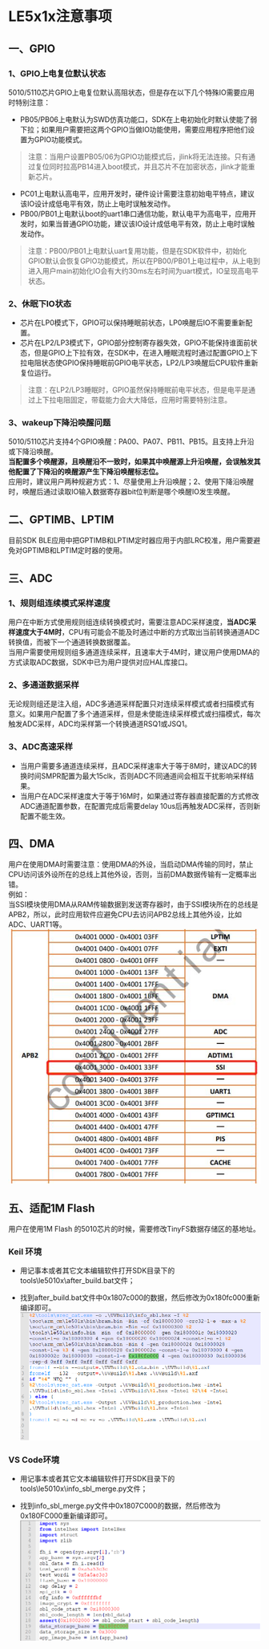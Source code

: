 # LE5x1x注意事项

## 一、GPIO
### 1、GPIO上电复位默认状态
5010/5110芯片GPIO上电复位默认高阻状态，但是存在以下几个特殊IO需要应用时特别注意：  
+ PB05/PB06上电默认为SWD仿真功能口，SDK在上电初始化时默认使能了弱下拉；如果用户需要把这两个GPIO当做IO功能使用，需要应用程序把他们设置为GPIO功能模式。
>注意：当用户设置PB05/06为GPIO功能模式后，jlink将无法连接。只有通过复位同时拉高PB14进入boot模式，并且芯片不在加密状态，jlink才能重新芯片。  
+ PC01上电默认高电平，应用开发时，硬件设计需要注意初始电平特点，建议该IO设计成低电平有效，防止上电时误触发动作。
+ PB00/PB01上电默认boot的uart1串口通信功能，默认电平为高电平，应用开发时，如果当普通GPIO功能，建议该IO设计成低电平有效，防止上电时误触发动作。
>注意：PB00/PB01上电默认uart复用功能，但是在SDK软件中，初始化GPIO默认会恢复GPIO功能模式，所以在PB00/PB01上电过程中，从上电到进入用户main初始化IO会有大约30ms左右时间为uart模式，IO呈现高电平状态。  
### 2、休眠下IO状态
+ 芯片在LP0模式下，GPIO可以保持睡眠前状态，LP0唤醒后IO不需要重新配置。
+ 芯片在LP2/LP3模式下，GPIO部分控制寄存器失效，GPIO不能保持谁面前状态，但是GPIO上下拉有效，在SDK中，在进入睡眠流程时通过配置GPIO上下拉电阻状态使GPIO保持睡眠前GPIO电平状态，LP2/LP3唤醒后CPU软件重新复位运行。
>注意：在LP2/LP3睡眠时，GPIO虽然保持睡眠前电平状态，但是电平是通过上下拉电阻固定，带载能力会大大降低，应用时需要特别注意。  
### 3、wakeup下降沿唤醒问题
5010/5110芯片支持4个GPIO唤醒：PA00、PA07、PB11、PB15。且支持上升沿或下降沿唤醒。  
**当配置多个唤醒源，且唤醒沿不一致时，如果其中唤醒源上升沿唤醒，会误触发其他配置了下降沿的唤醒源产生下降沿唤醒标志位。**  
应用时，建议用户两种规避方式：1、尽量使用上升沿唤醒；2、使用下降沿唤醒时，唤醒后通过读取IO输入数据寄存器bit位判断是哪个唤醒IO发生唤醒。

## 二、GPTIMB、LPTIM
目前SDK BLE应用中把GPTIMB和LPTIM定时器应用于内部LRC校准，用户需要避免对GPTIMB和LPTIM定时器的使用。  

## 三、ADC
### 1、规则组连续模式采样速度
用户在中断方式使用规则组连续转换模式时，需要注意ADC采样速度，**当ADC采样速度大于4M时**，CPU有可能会不能及时通过中断的方式取出当前转换通道ADC转换值，而被下一个通道转换数据覆盖。   
当用户需要使用规则组多通道连续采样，且速率大于4M时，建议用户使用DMA的方式读取ADC数据，SDK中已为用户提供对应HAL库接口。  
### 2、多通道数据采样
无论规则组还是注入组，ADC多通道采样配置只对连续采样模式或者扫描模式有意义。如果用户配置了多个通道采样，但是未使能连续采样模式或扫描模式，每次触发ADC采样，ADC均采样第一个转换通道RSQ1或JSQ1。
### 3、ADC高速采样
+ 当用户需要多通道连续采样，且ADC采样速率大于等于8M时，建议ADC的转换时间SMPR配置为最大15clk，否则ADC不同通道间会相互干扰影响采样结果。
+ 当用户在ADC采样速度大于等于16M时，如果通过寄存器直接配置的方式修改ADC通道配置参数，在配置完成后需要delay 10us后再触发ADC采样，否则新配置不能生效。

## 四、DMA
用户在使用DMA时需要注意：使用DMA的外设，当启动DMA传输的同时，禁止CPU访问该外设所在的总线上其他外设，否则，当前DMA数据传输有一定概率出错。  
例如：  
当SSI模块使用DMA从RAM传输数据到发送寄存器时，由于SSI模块所在的总线是APB2，所以，此时应用软件应避免CPU去访问APB2总线上其他外设，比如ADC、UART1等。  
![](pics/5010_note_DMA.jpg)   

## 五、适配1M Flash
用户在使用1M Flash 的5010芯片的时候，需要修改TinyFS数据存储区的基地址。

### Keil 环境
- 用记事本或者其它文本编辑软件打开SDK目录下的tools\le5010x\after_build.bat文件；

- 找到after_build.bat文件中0x1807c000的数据，然后修改为0x180fc000重新编译即可。
![](pics/1MFlash_keil.png)

### VS Code环境

- 用记事本或者其它文本编辑软件打开SDK目录下的tools\le5010x\info_sbl_merge.py文件；

- 找到info_sbl_merge.py文件中0x1807C000的数据，然后修改为0x180FC000重新编译即可。
![](pics/1MFlash_vscode.png)